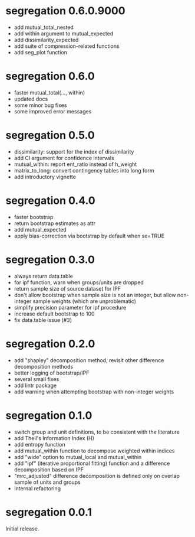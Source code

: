 # segregation 0.6.0.9000

* add mutual_total_nested
* add within argument to mutual_expected
* add dissimilarity_expected
* add suite of compression-related functions
* add seg_plot function

# segregation 0.6.0

* faster mutual_total(..., within)
* updated docs
* some minor bug fixes
* some improved error messages

# segregation 0.5.0

* dissimilarity: support for the index of dissimilarity
* add CI argument for confidence intervals
* mutual_within: report ent_ratio instead of h_weight
* matrix_to_long: convert contingency tables into long form
* add introductory vignette

# segregation 0.4.0

* faster bootstrap
* return bootstrap estimates as attr
* add mutual_expected
* apply bias-correction via bootstrap by default when se=TRUE

# segregation 0.3.0

* always return data.table
* for ipf function, warn when groups/units are dropped
* return sample size of source dataset for IPF
* don't allow bootstrap when sample size is not an integer, but allow non-integer sample weights (which are unproblematic)
* simplify precision parameter for ipf procedure
* increase default bootstrap to 100
* fix data.table issue (#3)

# segregation 0.2.0

* add "shapley" decomposition method, revisit other difference decomposition methods
* better logging of bootstrap/IPF
* several small fixes
* add lintr package
* add warning when attempting bootstrap with non-integer weights

# segregation 0.1.0

* switch group and unit definitions, to be consistent with the literature
* add Theil's Information Index (H)
* add entropy function
* add mutual_within function to decompose weighted within indices
* add "wide" option to mutual_local and mutual_within
* add "ipf" (iterative proportional fitting) function and a difference decomposition based on IPF
* "mrc_adjusted" difference decomposition is defined only on overlap sample of units and groups
* internal refactoring

# segregation 0.0.1

Initial release.

